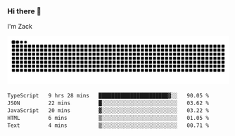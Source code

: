 ### Hi there 👋
I'm Zack

![](https://raw.githubusercontent.com/z4cki/z4cki/refs/heads/output/github-contribution-grid-snake.svg)
<!--START_SECTION:waka-->

```txt
TypeScript   9 hrs 28 mins   ██████████████████████▓░░   90.05 %
JSON         22 mins         █░░░░░░░░░░░░░░░░░░░░░░░░   03.62 %
JavaScript   20 mins         ▓░░░░░░░░░░░░░░░░░░░░░░░░   03.22 %
HTML         6 mins          ▒░░░░░░░░░░░░░░░░░░░░░░░░   01.05 %
Text         4 mins          ▒░░░░░░░░░░░░░░░░░░░░░░░░   00.71 %
```

<!--END_SECTION:waka-->
